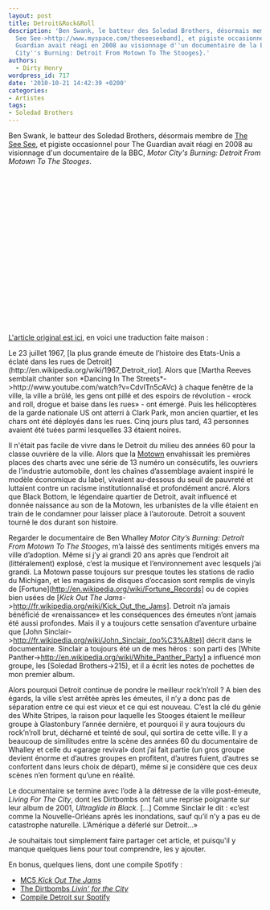 ```yaml
---
layout: post
title: Detroit&Rock&Roll
description: 'Ben Swank, le batteur des Soledad Brothers, désormais membre de [The
  See See->http://www.myspace.com/theseeseeband], et pigiste occasionnel pour The
  Guardian avait réagi en 2008 au visionnage d''un documentaire de la BBC, {Motor
  City''s Burning: Detroit From Motown To The Stooges}.'
authors:
  - Dirty Henry
wordpress_id: 717
date: '2010-10-21 14:42:39 +0200'
categories:
- Artistes
tags:
- Soledad Brothers
---
```

Ben Swank, le batteur des Soledad Brothers, désormais membre de [The See See](http://www.myspace.com/theseeseeband), et pigiste occasionnel pour The Guardian avait réagi en 2008 au visionnage d'un documentaire de la BBC, *Motor City's Burning: Detroit From Motown To The Stooges*.

<object width="500" height="306"><param name="movie" value="http://www.youtube.com/v/Et8VXb9pv1c?fs=1&hl=fr_FR"></param><param name="allowFullScreen" value="true"></param><param name="allowscriptaccess" value="always"></param><embed src="http://www.youtube.com/v/Et8VXb9pv1c?fs=1&hl=fr_FR" type="application/x-shockwave-flash" allowscriptaccess="always" allowfullscreen="true" width="500" height="306"></embed></object>

[L'article original est ici](http://www.guardian.co.uk/music/2008/mar/01/popandrock.features16), en voici une traduction faite maison :

<quote>
Le 23 juillet 1967, [la plus grande émeute de l’histoire des Etats-Unis a éclaté dans les rues de Detroit](http://en.wikipedia.org/wiki/1967_Detroit_riot]. Alors que [Martha Reeves semblait chanter son *Dancing In The Streets*->http://www.youtube.com/watch?v=CdvITn5cAVc) à chaque fenêtre de la ville, la ville a brûlé, les gens ont pillé et des espoirs de révolution - «rock and roll, drogue et baise dans les rues» - ont émergé. Puis les hélicoptères de la garde nationale US ont atterri à Clark Park, mon ancien quartier, et les chars ont été déployés dans les rues. Cinq jours plus tard, 43 personnes avaient été tuées parmi lesquelles 33 étaient noires.

Il n'était pas facile de vivre dans le Detroit du milieu des années 60 pour la classe ouvrière de la ville. Alors que la [Motown](http://fr.wikipedia.org/wiki/Motown) envahissait les premières places des charts avec une série de 13 numéro un consécutifs, les ouvriers de l’industrie automobile, dont les chaînes d’assemblage avaient inspiré le modèle économique du label, vivaient au-dessous du seuil de pauvreté et luttaient contre un racisme institutionnalisé et profondément ancré. Alors que Black Bottom, le légendaire quartier de Detroit, avait influencé et donnée naissance au son de la Motown, les urbanistes de la ville étaient en train de le condamner pour laisser place à l’autoroute. Detroit a souvent tourné le dos durant son histoire.

Regarder le documentaire de Ben Whalley *Motor City’s Burning: Detroit From Motown To The Stooges*, m’a laissé des sentiments mitigés envers ma ville d’adoption. Même si j’y ai grandi 20 ans après que l’endroit ait (littéralement) explosé, c’est la musique et l’environnement avec lesquels j’ai grandi. La Motown passe toujours sur presque toutes les stations de radio du Michigan, et les magasins de disques d’occasion sont remplis de vinyls de [Fortune](http://en.wikipedia.org/wiki/Fortune_Records] ou de copies bien usées de [*Kick Out The Jams*->http://fr.wikipedia.org/wiki/Kick_Out_the_Jams]. Detroit n’a jamais bénéficié de «renaissance» et les conséquences des émeutes n’ont jamais été aussi profondes. Mais il y a toujours cette sensation d’aventure urbaine que [John Sinclair->http://fr.wikipedia.org/wiki/John_Sinclair_(po%C3%A8te)] décrit dans le documentaire. Sinclair a toujours été un de mes héros : son parti des [White Panther->http://en.wikipedia.org/wiki/White_Panther_Party] a influencé mon groupe, les [Soledad Brothers->215), et il a écrit les notes de pochettes de mon premier album.

Alors pourquoi Detroit continue de pondre le meilleur rock’n’roll ? A bien des égards, la ville s’est arrêtée après les émeutes, il n’y a donc pas de séparation entre ce qui est vieux et ce qui est nouveau. C’est la clé du génie des White Stripes, la raison pour laquelle les Stooges étaient le meilleur groupe à Glastonbury l’année dernière, et pourquoi il y aura toujours du rock’n’roll brut, décharné et teinté de soul, qui sortira de cette ville. Il y a beaucoup de similitudes entre la scène des années 60 du documentaire de Whalley et celle du «garage revival» dont j’ai fait partie (un gros groupe devient énorme et d’autres groupes en profitent, d’autres fuient, d’autres se confortent dans leurs choix de départ), même si je considère que ces deux scènes n’en forment qu’une en réalité.

Le documentaire se termine avec l’ode à la détresse de la ville post-émeute, *Living For The City*, dont les Dirtbombs ont fait une reprise poignante sur leur album de 2001, *Ultraglide in Black*. […] Comme Sinclair le dit : «c’est comme la Nouvelle-Orléans après les inondations, sauf qu’il n’y a pas eu de catastrophe naturelle. L’Amérique a déferlé sur Detroit…»
</quote>

Je souhaitais tout simplement faire partager cet article, et puisqu'il y manque quelques liens pour tout comprendre, les y ajouter.

En bonus, quelques liens, dont une compile Spotify :
- [MC5 *Kick Out The Jams*](http://www.youtube.com/watch?v=iM6nasmkg7A)
- [The Dirtbombs *Livin' for the City*](http://www.deezer.com/listen-2068265)
- [Compile Detroit sur Spotify](http://open.spotify.com/user/dirtyhenry/playlist/1RLY05XUpE2GH92qaol6X6)
